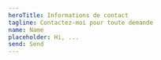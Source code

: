 ```yaml
---
heroTitle: Informations de contact
tagline: Contactez-moi pour toute demande
name: Name
placeholder: Hi, ...
send: Send
---
```

